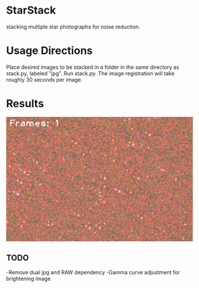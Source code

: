 # StarStack
stacking multiple star photographs for noise reduction.

# Usage Directions
Place desired images to be stacked in a folder in the same directory as stack.py, labeled "jpg". Run stack.py. The image registration will take roughly 30 seconds per image.

# Results
![gif showing noise reduction](noise_reduction.gif)
## TODO
-Remove dual jpg and RAW dependency
-Gamma curve adjustment for brightening image